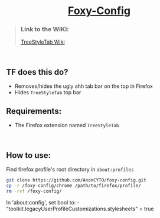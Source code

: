 <div align="center">
    <h1>
        <ins>Foxy-Config</ins>
</div>

> ### Link to the WiKi:
> <a href="https://github.com/piroor/treestyletab/wiki/Code-snippets-for-custom-style-rules#hide-top-bar-and-move-close-minimize-restore-buttons-to-top-left-macos-big-sur-firefox-89">TreeStyleTab Wiki</a>

&nbsp;

## TF does this do?
- Removes/hides the ugly ahh tab bar on the top in Firefox
- Hides `TreeStyleTab` top bar



## Requirements:
- The Firefox extension named `TreeStyleTab`

&nbsp;

## How to use:
Find firefox profile's root directory in `about:profiles`  

```zsh
git clone https://github.com/AnonCYTO/foxy-config.git  
cp -r /foxy-config/chrome /path/to/firefox/profile/
rm -rvf /foxy-config/
```

In 'about:config', set bool to:
    - "toolkit.legacyUserProfileCustomizations.stylesheets" = true
